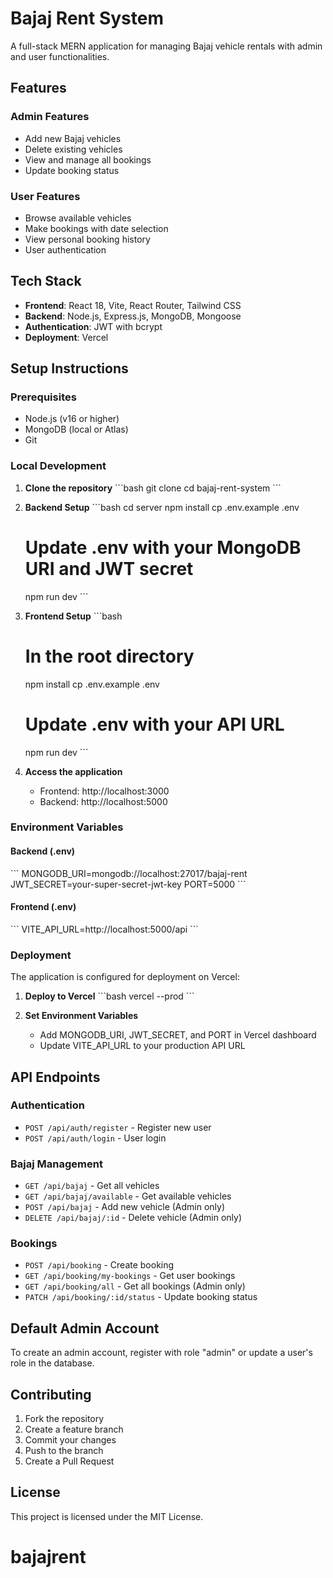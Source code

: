 # Bajaj Rent System

A full-stack MERN application for managing Bajaj vehicle rentals with admin and user functionalities.

## Features

### Admin Features
- Add new Bajaj vehicles
- Delete existing vehicles
- View and manage all bookings
- Update booking status

### User Features
- Browse available vehicles
- Make bookings with date selection
- View personal booking history
- User authentication

## Tech Stack

- **Frontend**: React 18, Vite, React Router, Tailwind CSS
- **Backend**: Node.js, Express.js, MongoDB, Mongoose
- **Authentication**: JWT with bcrypt
- **Deployment**: Vercel

## Setup Instructions

### Prerequisites
- Node.js (v16 or higher)
- MongoDB (local or Atlas)
- Git

### Local Development

1. **Clone the repository**
   \`\`\`bash
   git clone <repository-url>
   cd bajaj-rent-system
   \`\`\`

2. **Backend Setup**
   \`\`\`bash
   cd server
   npm install
   cp .env.example .env
   # Update .env with your MongoDB URI and JWT secret
   npm run dev
   \`\`\`

3. **Frontend Setup**
   \`\`\`bash
   # In the root directory
   npm install
   cp .env.example .env
   # Update .env with your API URL
   npm run dev
   \`\`\`

4. **Access the application**
   - Frontend: http://localhost:3000
   - Backend: http://localhost:5000

### Environment Variables

#### Backend (.env)
\`\`\`
MONGODB_URI=mongodb://localhost:27017/bajaj-rent
JWT_SECRET=your-super-secret-jwt-key
PORT=5000
\`\`\`

#### Frontend (.env)
\`\`\`
VITE_API_URL=http://localhost:5000/api
\`\`\`

### Deployment

The application is configured for deployment on Vercel:

1. **Deploy to Vercel**
   \`\`\`bash
   vercel --prod
   \`\`\`

2. **Set Environment Variables**
   - Add MONGODB_URI, JWT_SECRET, and PORT in Vercel dashboard
   - Update VITE_API_URL to your production API URL

## API Endpoints

### Authentication
- `POST /api/auth/register` - Register new user
- `POST /api/auth/login` - User login

### Bajaj Management
- `GET /api/bajaj` - Get all vehicles
- `GET /api/bajaj/available` - Get available vehicles
- `POST /api/bajaj` - Add new vehicle (Admin only)
- `DELETE /api/bajaj/:id` - Delete vehicle (Admin only)

### Bookings
- `POST /api/booking` - Create booking
- `GET /api/booking/my-bookings` - Get user bookings
- `GET /api/booking/all` - Get all bookings (Admin only)
- `PATCH /api/booking/:id/status` - Update booking status

## Default Admin Account

To create an admin account, register with role "admin" or update a user's role in the database.

## Contributing

1. Fork the repository
2. Create a feature branch
3. Commit your changes
4. Push to the branch
5. Create a Pull Request

## License

This project is licensed under the MIT License.
# bajajrent
